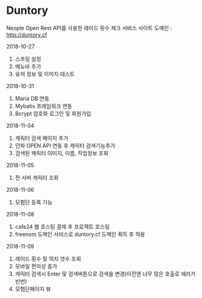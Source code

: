 # Duntory
Neople Open Rest API를 사용한 레이드 횟수 체크 서비스
사이트 도메인 : http://duntory.cf

2018-10-27
  1. 스프링 설정
  2. 메뉴바 추가
  3. 유저 정보 및 이미지 테스트
  
2018-10-31
  1. Maria DB 연동
  2. Mybatis 프레임워크 연동
  3. Bcrypt 암호화 로그인 및 회원가입 

2018-11-04
  1. 캐릭터 검색 페이지 추가
  2. 던파 OPEN API 연동 후 캐릭터 검색기능추가
  3. 검색된 캐릭터 이미지, 이름, 직업정보 조회 

2018-11-05
  1. 전 서버 캐릭터 조회

2018-11-06
  1. 모험단 등록 기능 
  
2018-11-08
  1. cafe24 웹 호스팅 결제 후 프로젝트 호스팅
  2. freenom 도메인 서비스로 duntory.cf 도메인 획득 후 적용

2018-11-09
  1. 레이드 횟수 및 의지 갯수 조회
  2. 모바일 편의성 증가
  3. 캐릭터 검색시 Enter 및 검색버튼으로 검색을 변경(이전엔 너무 많은 호출로 에러가 빈번)
  4. 모험단페이지 뷰 
